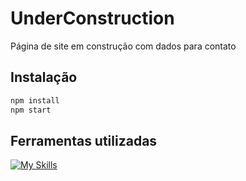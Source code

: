 # UnderConstruction

Página de site em construção com dados para contato

## Instalação
```bash
npm install
npm start
```

## Ferramentas utilizadas
[![My Skills](https://skillicons.dev/icons?i=html,sass,typescript,angular)](https://skillicons.dev)